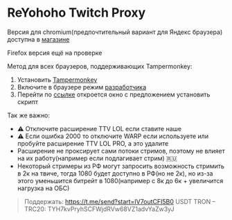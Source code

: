 
# ReYohoho Twitch Proxy
Версия для chromium(предпочтительный вариант для Яндекс браузера) доступна в [магазине](https://chromewebstore.google.com/detail/reyohoho-twitch-proxy/ohgphcndclpcmbglhldmnagagdbmkoef?authuser=0&hl=ru)

Firefox версия ещё на проверке

Метод для всех браузеров, поддерживающих Tampermonkey:

 1. Установить [Tampermonkey](https://www.tampermonkey.net/)
 2. Включите в браузере режим [разработчика](https://www.tampermonkey.net/faq.php?locale=en#Q209)
 3. Перейти по [ссылке](https://github.com/reyohoho/twitch_quality_proxy/raw/refs/heads/userscript/twitch.user.js) откроется окно с предложением установить скрипт
   
Так же важно:
 - ⚠️ Отключите расширение TTV LOL если ставите наше 
 - ⚠️ Если ошибка 2000
   то отключите WARP если используете или пробуйте расширение TTV LOL
   PRO, а это удалите 
  - Расширение не проксирует сами потоки стримов,
   поэтому не влияет на их работу(например если подлагивает стрим) 🇷🇺
   - Некоторый стримеры из РФ могут запросить возможность стримить в 2к на
   твиче, тогда 1080 будет доступно в РФ(но не 2к), но из-за этого
   уменьшится битрейт в 1080(например с 8к до 6к + увеличится нагрузка
   на ОБС)
   

> Поддержать: https://t.me/send?start=IV7outCFI5B0
>  USDT TRON – TRC20:
> TYH7kvPryhSCFWjdRVw68VZ1advYaZw3yJ
